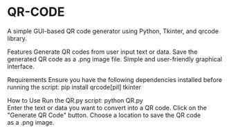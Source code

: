 # QR-CODE

A simple GUI-based QR code generator using Python, Tkinter, and qrcode library.

Features
Generate QR codes from user input text or data.
Save the generated QR code as a .png image file.
Simple and user-friendly graphical interface.

Requirements
Ensure you have the following dependencies installed before running the script:
pip install qrcode[pil] tkinter

How to Use
Run the QR.py script:
              python QR.py  
Enter the text or data you want to convert into a QR code.
Click on the "Generate QR Code" button.
Choose a location to save the QR code as a .png image.
